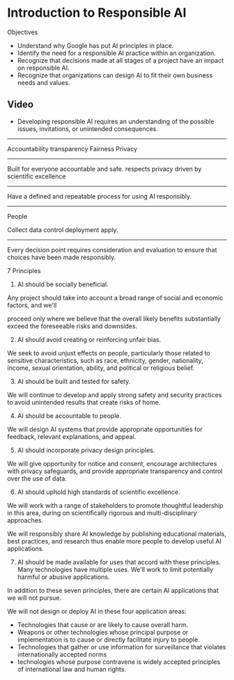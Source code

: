 # Introduction to Responsible AI

Objectives

* Understand why Google has put AI principles in place.
* Identify the need for a responsible AI practice within an organization.
* Recognize that decisions made at all stages of a project have an impact on responsible AI.
* Recognize that organizations can design AI to fit their own business needs and values.

## Video

* Developing responsible AI requires an understanding of the possible issues, invitations, or unintended consequences.

***

Accountability
transparency
Fairness
Privacy

***

Built for everyone
accountable and safe.
respects privacy
driven by scientific excellence

***

Have a defined and repeatable process for using AI responsibly.

***

People

Collect data
control deployment
apply.


***

Every decision point requires consideration and evaluation to ensure that choices have been made responsibly.

7 Principles

1. AI should be socially beneficial.

Any project should take into account a broad range of social and economic factors, and we'll

proceed only where we believe that the overall likely benefits substantially exceed the foreseeable risks and downsides.

2. AI should avoid creating or reinforcing unfair bias.

We seek to avoid unjust effects on people, particularly those related to sensitive characteristics, such as race, ethnicity, gender, nationality, income, sexual orientation, ability, and political or religious belief.

3. AI should be built and tested for safety.

We will continue to develop and apply strong safety and security practices to avoid unintended results that create risks of home.

4. AI should be accountable to people.

We will design AI systems that provide appropriate opportunities for feedback, relevant explanations, and appeal.

5. AI should incorporate privacy design principles.

We will give opportunity for notice and consent, encourage architectures with privacy safeguards, and provide appropriate transparency and control over the use of data.

6. AI should uphold high standards of scientific excellence.

We will work with a range of stakeholders to promote thoughtful leadership in this area, during on scientifically rigorous and multi-disciplinary approaches.

We will responsibly share AI knowledge by publishing educational materials, best practices, and research thus enable more people to develop useful AI applications.

7. AI should be made available for uses that accord with these principles. Many technologies have multiple uses. We'll work to limit potentially harmful or abusive applications.

In addition to these seven principles, there are certain AI applications that we will not pursue.

We will not design or deploy AI in these four application areas:

* Technologies that cause or are likely to cause overall harm.
* Weapons or other technologies whose principal purpose or implementation is to cause or directly facilitate injury to people.
* Technologies that gather or use information for surveillance that violates internationally accepted norms
* technologies whose purpose contravene is widely accepted principles of international law and human rights.


